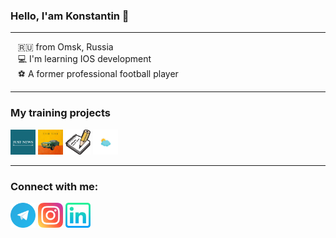 ### Hello, I'am Konstantin 👋
___

&nbsp; &nbsp;🇷🇺 from Omsk, Russia
<br /> &nbsp; &nbsp;💻 I'm learning IOS development
<br /> &nbsp; &nbsp;⚽️ A former professional football player

___

### My training projects

[<img src="https://github.com/Dmitrievskij90/NewsApp/blob/develop/NewsApp/Assets.xcassets/AppIcon.appiconset/87.png" height='40'>][news app]
[<img src="https://github.com/Dmitrievskij90/Main-Road./blob/master/Main%20Road/Assets.xcassets/AppIcon.appiconset/87.png" height='40'>][main road]
[<img src="https://github.com/Dmitrievskij90/Realm-Shop/blob/master/Realm%20Shop/Assets.xcassets/ic_pencil.imageset/ic_pencil.png" height='40'>][realm shop]
[<img src="https://github.com/Dmitrievskij90/WeatherApp-IOS/blob/master/WeatherApp/Assets.xcassets/AppIcon.appiconset/87.png" height='40'>][weather app]

[weather app]: https://github.com/Dmitrievskij90/WeatherApp-IOS
[realm shop]: https://github.com/Dmitrievskij90/Realm-Shop
[main road]: https://github.com/Dmitrievskij90/Main-Road.
[news app]: https://github.com/Dmitrievskij90/NewsApp/tree/main
___

### Connect with me:


[<img src="https://github.com/Dmitrievskij90/Dmitrievskij90/blob/main/Assets/telegram.png" height='40'>][telegram]
[<img src="https://github.com/Dmitrievskij90/Dmitrievskij90/blob/main/Assets/instagram.png" height='40'>][instagram]
[<img src="https://github.com/Dmitrievskij90/Dmitrievskij90/blob/main/Assets/linkedin.png" height='40'>][linkedin]

[linkedin]: https://www.linkedin.com/in/константин-дмитриевский-7b4b59203
[instagram]: https://instagram.com/dmitrievskiy_k
[telegram]: https://t.me/Dmitrievskij90
